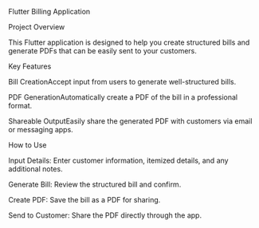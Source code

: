 Flutter Billing Application

Project Overview

This Flutter application is designed to help you create structured bills and generate PDFs that can be easily sent to your customers.

Key Features

Bill CreationAccept input from users to generate well-structured bills.

PDF GenerationAutomatically create a PDF of the bill in a professional format.

Shareable OutputEasily share the generated PDF with customers via email or messaging apps.

How to Use

Input Details: Enter customer information, itemized details, and any additional notes.

Generate Bill: Review the structured bill and confirm.

Create PDF: Save the bill as a PDF for sharing.

Send to Customer: Share the PDF directly through the app.
